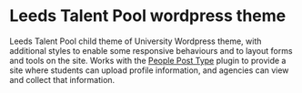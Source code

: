 Leeds Talent Pool wordpress theme
=================================

Leeds Talent Pool child theme of University Wordpress theme, with additional styles to enable some responsive behaviours and to layout forms and tools on the site. Works with the [People Post Type](https://github.com/essl-pvac/people-post-type) plugin to provide a site where students can upload profile information, and agencies can view and collect that information.
